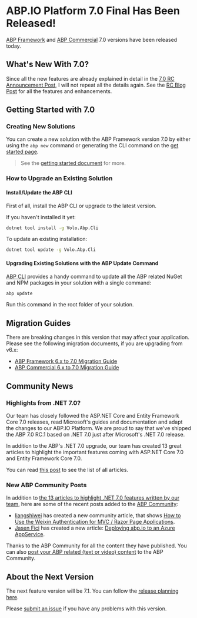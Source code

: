 # ABP.IO Platform 7.0 Final Has Been Released!

[ABP Framework](https://abp.io/) and [ABP Commercial](https://commercial.abp.io/) 7.0 versions have been released today.

## What's New With 7.0?

Since all the new features are already explained in detail in the [7.0 RC Announcement Post](https://blog.abp.io/abp/ABP.IO-Platform-7.0-RC-Has-Been-Published), I will not repeat all the details again. See the [RC Blog Post](https://blog.abp.io/abp/ABP.IO-Platform-7.0-RC-Has-Been-Published) for all the features and enhancements.

## Getting Started with 7.0

### Creating New Solutions

You can create a new solution with the ABP Framework version 7.0 by either using the `abp new` command or generating the CLI command on the [get started page](https://abp.io/get-started).

> See the [getting started document](https://docs.abp.io/en/abp/latest/Getting-Started) for more.

### How to Upgrade an Existing Solution

#### Install/Update the ABP CLI

First of all, install the ABP CLI or upgrade to the latest version.

If you haven't installed it yet:

```bash
dotnet tool install -g Volo.Abp.Cli
```

To update an existing installation:

```bash
dotnet tool update -g Volo.Abp.Cli
```

#### Upgrading Existing Solutions with the ABP Update Command

[ABP CLI](https://docs.abp.io/en/abp/latest/CLI) provides a handy command to update all the ABP related NuGet and NPM packages in your solution with a single command:

```bash
abp update
```

Run this command in the root folder of your solution.

## Migration Guides

There are breaking changes in this version that may affect your application. Please see the following migration documents, if you are upgrading from v6.x:

* [ABP Framework 6.x to 7.0 Migration Guide](https://docs.abp.io/en/abp/7.0/Migration-Guides/Abp-7_0)
* [ABP Commercial 6.x to 7.0 Migration Guide](https://docs.abp.io/en/commercial/7.0/migration-guides/v7_0)

## Community News

### Highlights from .NET 7.0?

Our team has closely followed the ASP.NET Core and Entity Framework Core 7.0 releases, read Microsoft's guides and documentation and adapt the changes to our ABP.IO Platform. We are proud to say that we've shipped the ABP 7.0 RC.1 based on .NET 7.0 just after Microsoft's .NET 7.0 release.

In addition to the ABP's .NET 7.0 upgrade, our team has created 13 great articles to highlight the important features coming with ASP.NET Core 7.0 and Entity Framework Core 7.0.

You can read [this post](https://volosoft.com/Blog/Highlights-for-ASP.NET-Entity-Framework-Core-NET-7.0) to see the list of all articles.

### New ABP Community Posts

In addition to [the 13 articles to highlight .NET 7.0 features written by our team]((https://volosoft.com/Blog/Highlights-for-ASP.NET-Entity-Framework-Core-NET-7.0)), here are some of the recent posts added to the [ABP Community](https://community.abp.io/):

* [liangshiwei](https://github.com/realLiangshiwei) has created a new community article, that shows [How to Use the Weixin Authentication for MVC / Razor Page Applications](https://community.abp.io/posts/how-to-use-the-weixin-authentication-for-mvc-razor-page-applications-a33e0wti).
* [Jasen Fici](https://community.abp.io/posts/deploying-abp.io-to-an-azure-appservice-ma8kukdp) has created a new article: [Deploying abp.io to an Azure AppService](https://community.abp.io/posts/deploying-abp.io-to-an-azure-appservice-ma8kukdp).

Thanks to the ABP Community for all the content they have published. You can also [post your ABP related (text or video) content](https://community.abp.io/articles/submit) to the ABP Community.

## About the Next Version

The next feature version will be 7.1. You can follow the [release planning here](https://github.com/abpframework/abp/milestones).

Please [submit an issue](https://github.com/abpframework/abp/issues/new) if you have any problems with this version.
